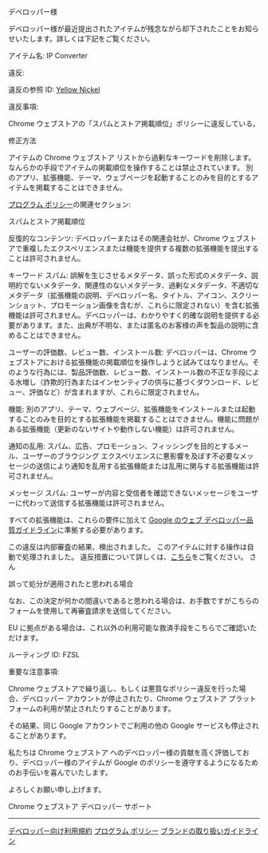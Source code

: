 デベロッパー様

デベロッパー様が最近提出されたアイテムが残念ながら却下されたことをお知らせいたします。詳しくは下記をご覧ください。

アイテム名: IP Converter

違反:

違反の参照 ID: [Yellow Nickel](https://developer.chrome.com/docs/webstore/troubleshooting/#spam)

違反事項:

Chrome ウェブストアの「スパムとストア掲載順位」ポリシーに違反している。

修正方法

アイテムの Chrome ウェブストア リストから過剰なキーワードを削除します。
なんらかの手段でアイテムの掲載順位を操作することは禁止されています。
別のアプリ、拡張機能、テーマ、ウェブページを起動することのみを目的とするアイテムを掲載することはできません。

[プログラム ポリシー](https://developer.chrome.com/webstore/program_policies)の関連セクション:

スパムとストア掲載順位

反復的なコンテンツ: デベロッパーまたはその関連会社が、Chrome ウェブストアで重複したエクスペリエンスまたは機能を提供する複数の拡張機能を提出することは許可されません。

キーワード スパム: 誤解を生じさせるメタデータ、誤った形式のメタデータ、説明的でないメタデータ、関連性のないメタデータ、過剰なメタデータ、不適切なメタデータ（拡張機能の説明、デベロッパー名、タイトル、アイコン、スクリーンショット、プロモーション画像を含むが、これらに限定されない）を含む拡張機能は許可されません。デベロッパーは、わかりやすく的確な説明を提供する必要があります。また、出典が不明な、または匿名のお客様の声を製品の説明に含めることはできません。

ユーザーの評価数、レビュー数、インストール数: デベロッパーは、Chrome ウェブストアにおける拡張機能の掲載順位を操作しようと試みてはなりません。そのような行為には、製品評価数、レビュー数、インストール数の不正な手段による水増し（詐欺的行為またはインセンティブの供与に基づくダウンロード、レビュー、評価など）が含まれますが、これらに限定されません。

機能: 別のアプリ、テーマ、ウェブページ、拡張機能をインストールまたは起動することのみを目的とする拡張機能を掲載することはできません。機能に問題がある拡張機能（更新のないサイトや動作しない機能）は許可されません。

通知の乱用: スパム、広告、プロモーション、フィッシングを目的とするメール、ユーザーのブラウジング エクスペリエンスに悪影響を及ぼす不必要なメッセージの送信により通知を乱用する拡張機能または乱用に関与する拡張機能は許可されません。

メッセージ スパム: ユーザーが内容と受信者を確認できないメッセージをユーザーに代わって送信する拡張機能は許可されません。

すべての拡張機能は、これらの要件に加えて [Google のウェブ デベロッパー品質ガイドライン](https://support.google.com/webmasters/answer/35769#quality_guidelines)に準拠する必要があります。

この違反は内部審査の結果、検出されました。 このアイテムに対する操作は自動で処理されました。 違反措置について詳しくは、[こちら](https://developer.chrome.com/docs/webstore/program-policies/notification-and-appeals)をご覧ください。 さん

誤って処分が適用されたと思われる場合

なお、この決定が何かの間違いであると思われる場合は、お手数ですがこちらのフォームを使用して再審査請求を送信してください。

EU に拠点がある場合は、これ以外の利用可能な救済手段をこちらでご確認いただけます。

ルーティング ID: FZSL

重要な注意事項:

Chrome ウェブストアで繰り返し、もしくは悪質なポリシー違反を行った場合、デベロッパー アカウントが停止されたり、Chrome ウェブストア プラットフォームの利用が禁止されたりすることがあります。

その結果、同じ Google アカウントでご利用の他の Google サービスも停止されることがあります。

私たちは Chrome ウェブストア へのデベロッパー様の貢献を高く評価しており、デベロッパー様のアイテムが Google のポリシーを遵守するようになるためのお手伝いを喜んでいたします。

よろしくお願い申し上げます。

Chrome ウェブストア デベロッパー サポート

---

[デベロッパー向け利用規約](https://developer.chrome.com/webstore/terms)
[プログラム ポリシー](https://developer.chrome.com/webstore/program_policies)
[ブランドの取り扱いガイドライン](https://developer.chrome.com/webstore/branding)
